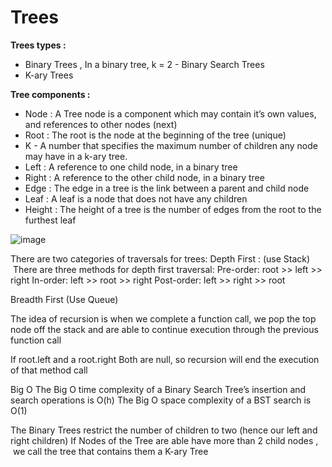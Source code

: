 # Trees

**Trees types :**
- Binary Trees , In a binary tree, k = 2
- Binary Search Trees
- K-ary Trees

**Tree components :**

* Node : A Tree node is a component which may contain it’s own values, and references to other nodes (next)
* Root : The root is the node at the beginning of the tree (unique)
* K - A number that specifies the maximum number of children any node may have in a k-ary tree.
* Left : A reference to one child node, in a binary tree
* Right : A reference to the other child node, in a binary tree
* Edge : The edge in a tree is the link between a parent and child node
* Leaf : A leaf is a node that does not have any children
* Height : The height of a tree is the number of edges from the root to the furthest leaf

 ![image](https://codefellows.github.io/common_curriculum/data_structures_and_algorithms/Code_401/class-15/resources/images/BinaryTree1.PNG)

 There are two categories of traversals for trees:
Depth First : (use Stack)
 There are three methods for depth first traversal:
Pre-order: root >> left >> right
In-order: left >> root >> right
Post-order: left >> right >> root

Breadth First (Use Queue)

The idea of recursion is  when we complete a function call, we pop the top node off the stack and are able to continue execution through the previous function call

If root.left and a root.right Both are null, so recursion will end the execution of that method call

Big O
The Big O time complexity of a Binary Search Tree’s insertion and search operations is O(h)
The Big O space complexity of a BST search is O(1)

The Binary Trees restrict the number of children to two (hence our left and right children)
If Nodes of the Tree are able have more than 2 child nodes ,  we call the tree that contains them a K-ary Tree


